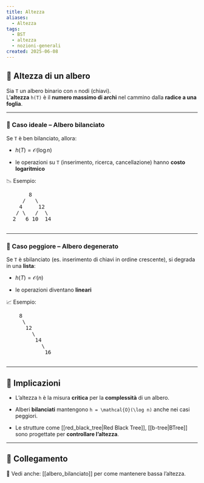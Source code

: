 ```yaml
---
title: Altezza
aliases:
  - Altezza
tags:
  - BST
  - altezza
  - nozioni-generali
created: 2025-06-08
---
```

## 🌲 Altezza di un albero

Sia `T` un albero binario con `n` nodi (chiavi).  
L’**altezza** `h(T)` è il **numero massimo di archi** nel cammino dalla **radice a una foglia**.

---

### 🔹 Caso ideale – Albero bilanciato

Se `T` è ben bilanciato, allora:

- $h(T) = \mathcal{O}(\log n)$
    
- le operazioni su `T` (inserimento, ricerca, cancellazione) hanno **costo logaritmico**
    

📉 Esempio:


<pre>
	   8
     /   \
    4     12
   / \   /  \
  2   6 10  14
  </pre>

---

### 🔸 Caso peggiore – Albero degenerato

Se `T` è sbilanciato (es. inserimento di chiavi in ordine crescente), si degrada in una **lista**:

- $h(T) = \mathcal{O}(n)$
    
- le operazioni diventano **lineari**
    

📈 Esempio:

<pre>
	8
	 \
	  12
	    \
	     14
	       \
	        16

</pre>

---

## 🧠 Implicazioni

- L’altezza `h` è la misura **critica** per la **complessità** di un albero.
    
- Alberi **bilanciati** mantengono `h = \mathcal{O}(\log n)` anche nei casi peggiori.
    
- Le strutture come [[red_black_tree|Red Black Tree]], [[b-tree|BTree]] sono progettate per **controllare l’altezza**.
    

---

## 🔁 Collegamento

🔗 Vedi anche: [[albero_bilanciato]] per come mantenere bassa l’altezza.